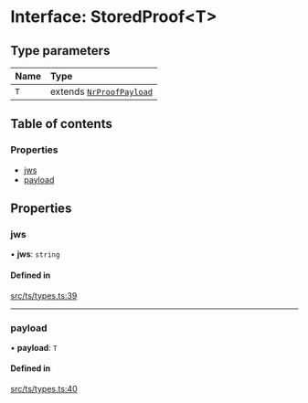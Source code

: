 # Interface: StoredProof<T\>

## Type parameters

| Name | Type |
| :------ | :------ |
| `T` | extends [`NrProofPayload`](NrProofPayload.md) |

## Table of contents

### Properties

- [jws](StoredProof.md#jws)
- [payload](StoredProof.md#payload)

## Properties

### jws

• **jws**: `string`

#### Defined in

[src/ts/types.ts:39](https://gitlab.com/i3-market/code/wp3/t3.2/conflict-resolution/non-repudiation-library/-/blob/f2aad91/src/ts/types.ts#L39)

___

### payload

• **payload**: `T`

#### Defined in

[src/ts/types.ts:40](https://gitlab.com/i3-market/code/wp3/t3.2/conflict-resolution/non-repudiation-library/-/blob/f2aad91/src/ts/types.ts#L40)
